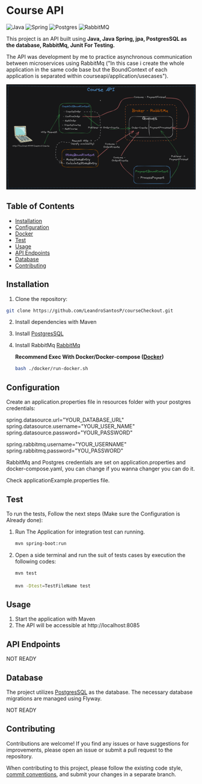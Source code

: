# Course API

![Java](https://img.shields.io/badge/java-%23ED8B00.svg?style=for-the-badge&logo=openjdk&logoColor=white)
![Spring](https://img.shields.io/badge/spring-%236DB33F.svg?style=for-the-badge&logo=spring&logoColor=white)
![Postgres](https://img.shields.io/badge/postgres-%23316192.svg?style=for-the-badge&logo=postgresql&logoColor=white)
![RabbitMQ](https://img.shields.io/badge/RabbitMQ-%23FF6600.svg?style=for-the-badge&logo=rabbitmq&logoColor=white)

This project is an API built using **Java, Java Spring, jpa, PostgresSQL as the database, RabbitMq, Junit For Testing.**

The API was development by me to practice asynchronous communication between microservices using RabbitMq ("In this case i create the whole application in the same code base but the BoundContext of each application is separated within courseapi/application/usecases").

![GitHub Logo](./assets/CourseImg.png)

## Table of Contents

- [Installation](#installation)
- [Configuration](#configuration)
- [Docker](#docker)
- [Test](#test)
- [Usage](#usage)
- [API Endpoints](#api-endpoints)
- [Database](#database)
- [Contributing](#contributing)

## Installation

1. Clone the repository:

```bash
git clone https://github.com/LeandroSantosP/courseCheckout.git
```

2. Install dependencies with Maven

3. Install [PostgresSQL](https://www.postgresql.org/)

4. Install RabbitMq [RabbitMq](https://rabbitmq.com/)

   **Recommend Exec With Docker/Docker-compose ([Docker](https://www.docker.com/))**

   ```bash
   bash ./docker/run-docker.sh
   ```

## Configuration

Create an application.properties file in resources folder with your postgres credentials:

spring.datasource.url="YOUR_DATABASE_URL"
spring.datasource.username="YOUR_USER_NAME"
spring.datasource.password="YOUR_PASSWORD"

spring.rabbitmq.username="YOUR_USERNAME"
spring.rabbitmq.password="YOU_PASSWORD"

RabbitMq and Postgres credentials are set on application.properties and docker-compose.yaml,
you can change if you wanna changer you can do it.

Check applicationExample.properties file.

## Test

To run the tests, Follow the next steps (Make sure the Configuration is Already done):

1. Run The Application for integration test can running.

   ```bash
   mvn spring-boot:run
   ```

2. Open a side terminal and run the suit of tests cases by execution the following codes:

   ```bash
   mvn test

   mvn -Dtest=TestFileName test
   ```

## Usage

1. Start the application with Maven
2. The API will be accessible at http://localhost:8085

## API Endpoints

NOT READY

## Database

The project utilizes [PostgresSQL](https://www.postgresql.org/) as the database. The necessary database migrations are managed using Flyway.

NOT READY

## Contributing

Contributions are welcome! If you find any issues or have suggestions for improvements, please open an issue or submit a pull request to the repository.

When contributing to this project, please follow the existing code style, [commit conventions](https://www.conventionalcommits.org/en/v1.0.0/), and submit your changes in a separate branch.

```

```
